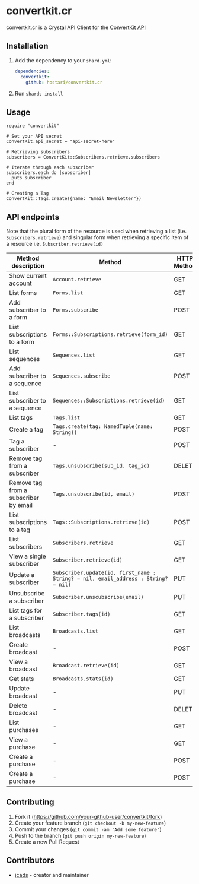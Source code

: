 # convertkit.cr

convertkit.cr is a Crystal API Client for the [ConvertKit API](https://developers.convertkit.com/)

## Installation

1. Add the dependency to your `shard.yml`:

   ```yaml
   dependencies:
     convertkit:
       github: hostari/convertkit.cr
   ```

2. Run `shards install`

## Usage

```crystal
require "convertkit"

# Set your API secret
ConvertKit.api_secret = "api-secret-here"

# Retrieving subscribers
subscribers = ConvertKit::Subscribers.retrieve.subscribers

# Iterate through each subscriber
subscribers.each do |subscriber|
  puts subscriber
end

# Creating a Tag
ConvertKit::Tags.create({name: "Email Newsletter"})
```


## API endpoints

Note that the plural form of the resource is used when retrieving a list (i.e. `Subscribers.retrieve`) and singular form when retrieving a specific item of a resource i.e. `Subscriber.retrieve(id)`

| Method description | Method | HTTP Method | Path |
|----|---|---|---|
Show current account | `Account.retrieve` | GET | /v3/account
List forms | `Forms.list` | GET | /v3/forms
Add subscriber to a form | `Forms.subscribe` | POST | /v3/forms/:form_id/subscribe
List subscriptions to a form | `Forms::Subscriptions.retrieve(form_id)` | GET | /v3/forms/:form_id/subscriptions
List sequences | `Sequences.list` | GET | /v3/sequences
Add subscriber to a sequence | `Sequences.subscribe` | POST | /v3/sequences/:sequence_id/subscribe
List subscriber to a sequence | `Sequences::Subscriptions.retrieve(id)` | GET | /v3/sequences/:id/subscriptions
List tags | `Tags.list` | GET | /v3/tags
Create a tag | `Tags.create(tag: NamedTuple(name: String))` | POST | /v3/tags
Tag a subscriber | - | POST | /v3/tags/:id/subscribe
Remove tag from a subscriber | `Tags.unsubscribe(sub_id, tag_id)` | DELETE | /v3/subscribers/:subscriber_id/tags/:tag_id
Remove tag from a subscriber by email | `Tags.unsubscribe(id, email)` | POST | /v3/tags/:id/unsubscribe
List subscriptions to a tag | `Tags::Subscriptions.retrieve(id)` | POST | /v3/tags/:tag_id/unsubscribe
List subscribers | `Subscribers.retrieve` | GET | /v3/subscribers
View a single subscriber | `Subscriber.retrieve(id)` | GET | /v3/subscribers/:subscriber_id
Update a subscriber | `Subscriber.update(id, first_name : String? = nil, email_address : String? = nil)` | PUT | /v3/subscribers/:id
Unsubscribe a subscriber | `Subscriber.unscubscribe(email)` | PUT | /v3/unsubscribe
List tags for a subscriber | `Subscriber.tags(id)` | GET | /v3/subscribers/:id/tags
List broadcasts | `Broadcasts.list` | GET | /v3/broadcasts
Create broadcast | - | POST | /v3/broadcasts
View a broadcast | `Broadcast.retrieve(id)` | GET | /v3/broadcasts/:id
Get stats | `Broadcasts.stats(id)` | GET | /v3/broadcasts/:id/stats
Update broadcast | - | PUT | /v3/broadcasts/:id
Delete broadcast | - | DELETE | /v3/broadcasts/:id
List purchases | - | GET | /v3/purchases
View a purchase | - | GET | /v3/purchases/:id
Create a purchase | - | POST | /v3/purchases
Create a purchase | - | POST | /v3/purchases

## Contributing

1. Fork it (<https://github.com/your-github-user/convertkit/fork>)
2. Create your feature branch (`git checkout -b my-new-feature`)
3. Commit your changes (`git commit -am 'Add some feature'`)
4. Push to the branch (`git push origin my-new-feature`)
5. Create a new Pull Request

## Contributors

- [jcads](https://github.com/jcads) - creator and maintainer
